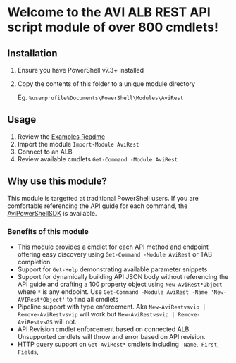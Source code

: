 # Welcome to the AVI ALB REST API script module of over 800 cmdlets!

## Installation
1) Ensure you have PowerShell v7.3+ installed
2) Copy the contents of this folder to a unique module directory

    Eg. `%userprofile%Documents\PowerShell\Modules\AviRest`

## Usage
1) Review the [Examples Readme](Examples/README.MD)
2) Import the module `Import-Module AviRest`
3) Connect to an ALB
4) Review available cmdlets `Get-Command -Module AviRest`

## Why use this module?
This module is targetted at traditional PowerShell users.  If you are comfortable referencing the API guide for each command, the [AviPowerShellSDK](https://github.com/avinetworks/devops/tree/master/powershell) is available.

### Benefits of this module
 - This module provides a cmdlet for each API method and endpoint offering easy discovery using `Get-Command -Module AviRest` or TAB completion
 - Support for `Get-Help` demonstrating available parameter snippets
 - Support for dynamically building API JSON body without referencing the API guide and crafting a 100 property object using `New-AviRest*Object` where `*` is any endpoint. Use `Get-Command -Module AviRest -Name 'New-AVIRest*Object'` to find all cmdlets
 - Pipeline support with type enforcement. Aka `New-AviRestvsvip | Remove-AviRestvsvip` will work but `New-AviRestvsvip | Remove-AviRestvsGS` will not.
 - API Revision cmdlet enforcement based on connected ALB. Unsupported cmdlets will throw and error based on API revision.
 - HTTP query support on `Get-AviRest*` cmdlets including `-Name`,`-First`,`-Fields`,

